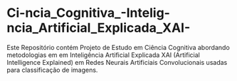 # Ci-ncia_Cognitiva_-Intelig-ncia_Artificial_Explicada_XAI-
Este Repositório contém Projeto de Estudo em Ciência Cognitiva abordando metodologias em em Inteligência Artificial Explicada XAI (Artificial Intelligence Explained) em Redes Neurais Artificiais Convolucionais usadas para classificação de imagens.

